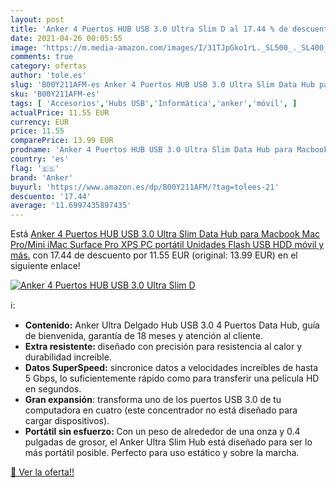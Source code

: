 ```yaml
---
layout: post
title: 'Anker 4 Puertos HUB USB 3.0 Ultra Slim D al 17.44 % de descuento'
date: 2021-04-26 00:05:55
image: 'https://m.media-amazon.com/images/I/31TJpGko1rL._SL500_._SL400_.jpg'
comments: true
category: ofertas
author: 'tole.es'
slug: 'B00Y211AFM-es Anker 4 Puertos HUB USB 3.0 Ultra Slim Data Hub para...'
sku: 'B00Y211AFM-es'
tags: [ 'Accesorios','Hubs USB','Informática','anker','móvil', ]
actualPrice: 11.55 EUR
currency: EUR
price: 11.55
comparePrice: 13.99 EUR
prodname: 'Anker 4 Puertos HUB USB 3.0 Ultra Slim Data Hub para Macbook  Mac Pro/Mini  iMac  Surface Pro  XPS  PC portátil  Unidades Flash USB  HDD móvil y más.'
country: 'es'
flag: '🇪🇸'
brand: 'Anker'
buyurl: 'https://www.amazon.es/dp/B00Y211AFM/?tag=tolees-21'
descuento: '17.44'
average: '11.6997435897435'
---
```


Está [Anker 4 Puertos HUB USB 3.0 Ultra Slim Data Hub para Macbook  Mac Pro/Mini  iMac  Surface Pro  XPS  PC portátil  Unidades Flash USB  HDD móvil y más.](https://www.amazon.es/dp/B00Y211AFM/?tag=tolees-21) con 17.44 de descuento por 11.55 EUR (original: 13.99 EUR) en el siguiente enlace!

[![Anker 4 Puertos HUB USB 3.0 Ultra Slim D](https://m.media-amazon.com/images/I/31TJpGko1rL._SL500_._SL400_.jpg)](https://www.amazon.es/dp/B00Y211AFM/?tag=tolees-21)

ℹ️:

- <b>Contenido:</b> Anker Ultra Delgado Hub USB 3.0 4 Puertos Data Hub, guía de bienvenida, garantía de 18 meses y atención al cliente.
- <b>Extra resistente: </b>diseñado con precisión para resistencia al calor y durabilidad increíble.
- <b>Datos SuperSpeed:</b> sincronice datos a velocidades increíbles de hasta 5 Gbps, lo suficientemente rápido como para transferir una película HD en segundos.
- <b>Gran expansión</b>: transforma uno de los puertos USB 3.0 de tu computadora en cuatro (este concentrador no está diseñado para cargar dispositivos).
- <b>Portátil sin esfuerzo: </b>Con un peso de alrededor de una onza y 0.4 pulgadas de grosor, el Anker Ultra Slim Hub está diseñado para ser lo más portátil posible. Perfecto para uso estático y sobre la marcha.

[🛒 Ver la oferta!!](https://www.amazon.es/dp/B00Y211AFM/?tag=tolees-21)
